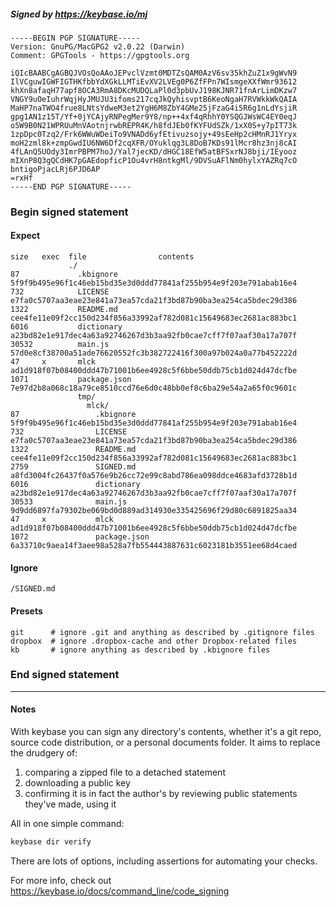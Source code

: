 ##### Signed by https://keybase.io/mj
```
-----BEGIN PGP SIGNATURE-----
Version: GnuPG/MacGPG2 v2.0.22 (Darwin)
Comment: GPGTools - https://gpgtools.org

iQIcBAABCgAGBQJVOsQoAAoJEPvclVzmt0MDTZsQAM0AzV6sv35khZuZ1x9gWvN9
IlVCguwIGWFIGTHKfbbYdXGkLLMTiEvXV2LVEg0P6ZfFPn7WIsmgeXXfWmr93612
khXn8afaqH77apf8OCA3RmA8DKcMUDQLaPl0d3pbUvJ198KJNR71fnArLimDKzw7
VNGY9uOeIuhrWqjHyJMUJU3ifoms217cqJkQyhisvptB6KeoNgaH7RVWkkWkQAIA
MaHP7naTWO4frue8LNtsYdweM3et2YgH6M8ZbY4GMe25jFzaG4i5R6g1nLdYsjiR
gpg1AN1z15T/Yf+0jYCAjyRNPegMer9Y8/np++4xf4qRhhY0YSQGJWsWC4EY0eqJ
o5W9B0N21WPRUuMnVAotnjrwbREPR4K/h8fdJEb0fKYFUdSZk/1xX0S+y7pIT73k
1zpDpc0Tzq2/Frk6WWuWDeiTo9VNADd6yfEtivuzsojy+49sEeHp2cHMnRJ1Yryx
moH2zml8k+zmpGwdIU6NW6Df2cqXFR/OYuklqg3L8DoB7KDs91lMcr8hz3nj8cAI
4fLAnQ5UOdy3ImrPBPM7hoJ/Yal7jecKD/dHGC18EfW5atBFSxrNJ8bji/IEyooz
mIXnP8Q3gQCdHK7pGAEdopficP1Ou4vrH8ntkgMl/9DVSuAFlNm0hylxYAZRq7cO
bntigoPjacLRj6PJD6AP
=rxHf
-----END PGP SIGNATURE-----

```

<!-- END SIGNATURES -->

### Begin signed statement 

#### Expect

```
size   exec  file                contents                                                        
             ./                                                                                  
87             .kbignore         5f9f9b495e96f1c46eb15bd35e3d0ddd77841af255b954e9f203e791abab16e4
732            LICENSE           e7fa0c5707aa3eae23e841a73ea57cda21f3bd87b90ba3ea254ca5bdec29d386
1322           README.md         cee4fe11e09f2cc150d234f856a33992af782d081c15649683ec2681ac883bc1
6016           dictionary        a23bd82e1e917dec4a63a92746267d3b3aa92fb0cae7cff7f07aaf30a17a707f
30532          main.js           57d0e8cf38700a51ade76620552fc3b382722416f300a97b024a0a77b452222d
47     x       mlck              ad1d918f07b08400ddd47b71001b6ee4928c5f6bbe50ddb75cb1d024d47dcfbe
1071           package.json      7e97d2b8a068c18a79ce8510ccd76e6d0c48bb0ef8c6ba29e54a2a65f0c9601c
               tmp/                                                                              
                 mlck/                                                                           
87                 .kbignore     5f9f9b495e96f1c46eb15bd35e3d0ddd77841af255b954e9f203e791abab16e4
732                LICENSE       e7fa0c5707aa3eae23e841a73ea57cda21f3bd87b90ba3ea254ca5bdec29d386
1322               README.md     cee4fe11e09f2cc150d234f856a33992af782d081c15649683ec2681ac883bc1
2759               SIGNED.md     a8fd3004fc26437f0a576e9b26cc72e99c8abd786ea098ddce4683afd3728b1d
6016               dictionary    a23bd82e1e917dec4a63a92746267d3b3aa92fb0cae7cff7f07aaf30a17a707f
30533              main.js       9d9dd6897fa79302be069bd0d889ad314930e335425696f29d80c6891825aa34
47     x           mlck          ad1d918f07b08400ddd47b71001b6ee4928c5f6bbe50ddb75cb1d024d47dcfbe
1072               package.json  6a33710c9aea14f3aee98a528a7fb554443887631c6023181b3551ee68d4caed
```

#### Ignore

```
/SIGNED.md
```

#### Presets

```
git      # ignore .git and anything as described by .gitignore files
dropbox  # ignore .dropbox-cache and other Dropbox-related files    
kb       # ignore anything as described by .kbignore files          
```

<!-- summarize version = 0.0.9 -->

### End signed statement

<hr>

#### Notes

With keybase you can sign any directory's contents, whether it's a git repo,
source code distribution, or a personal documents folder. It aims to replace the drudgery of:

  1. comparing a zipped file to a detached statement
  2. downloading a public key
  3. confirming it is in fact the author's by reviewing public statements they've made, using it

All in one simple command:

```bash
keybase dir verify
```

There are lots of options, including assertions for automating your checks.

For more info, check out https://keybase.io/docs/command_line/code_signing